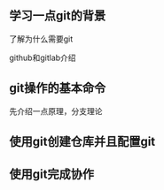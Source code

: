 
## 学习一点git的背景

了解为什么需要git

github和gitlab介绍

## git操作的基本命令

先介绍一点原理，分支理论

## 使用git创建仓库并且配置git



## 使用git完成协作

